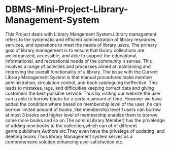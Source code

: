 # DBMS-Mini-Project-Library-Management-System
This Project deals with Library Mangement System.Library management refers to the systematic
and efficient administration of library resources, services, and operations to meet the needs of
library users. The primary goal of library management is to ensure that library collections are wellorganized,
accessible, and able to support the educational, informational, and recreational needs of
the community it serves. This involves a range of activities and processes aimed at maintaining and
improving the overall functionality of a library.
The issue with the Current Library Management System is that manual procedures make member
administration, circulation control, and book cataloguing ineffective. This leads to mistakes, lags,
and difficulties keeping correct data and giving customers the best possible service.
Thus by visiting our website the user can u able to borrow books for a certain amount of time .However
we have added the condition where based on membership level of the user ,he can borrow limited
amount of books ,like membership level 1 users can borrow at most 3 books and higher level of
membership enables them to borrow some more books and so on.The admin(Library Member) has the
priveledge of adding new books to the collection,which can of of different genre,publishers,Authors
etc.They even have the privelege of updating ,and deleting books.Thus library Management system
serves as a comprehensive solution,enhancing user satisfaction etc.
